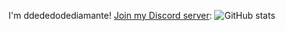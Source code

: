 I'm ddededodediamante! [Join my Discord server](https://discord.gg/2gvFksM3nD): 
![GitHub stats](https://github-readme-stats.vercel.app/api/top-langs?username=ddededodediamante&theme=dark)
